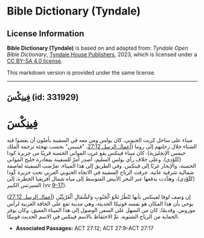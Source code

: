# Bible Dictionary (Tyndale)

## License Information

**Bible Dictionary (Tyndale)** is based on and adapted from: _Tyndale Open Bible Dictionary_, [Tyndale House Publishers](https://tyndaleopenresources.com/), 2023, which is licensed under a [CC BY-SA 4.0 license](https://creativecommons.org/licenses/by-sa/4.0/legalcode.en).

This markdown version is provided under the same license.



--------------------------------

## فِينِكْسَ (id: 331929)

فِينِكْسَ
=========

ميناء على ساحل كريت الجنوبي، كان بولس ومن معه في السفينة يأملون أن يقضوا فيه الشتاء خلال رحلتهم إلى روما ([أعمال الرسل 27:12](https://ref.ly/Acts27:12)، "فينيس" بحسب تهجئة ترجمة الملك جيمس الإنجليزية). كان ميناء فينكس يقع غرب المواني الحسنة قريبًا من جزيرة كودا (كَلَوْدِي). وعلى خلاف رأي بولس السليم، أُصدِر أمرٌ للسفينة بمغادرة خليج المواني الحسنة، والإبحار غربًا إلى فينكس. وفي الطريق إلى هذا الميناء، تعرَّضت السفينة لعاصفة شمالية شرقية عاتية. جرفت الرياح السفينة في الاتجاه الجنوبي الغربي تحت جزيرة كُودا (كَلَوْدِي)، وهدَّدت بدفعها عبر البحر الأبيض المتوسط إلى مياه شمال أفريقيا الخطرة، إلى السيرتس الكبير (vv [9–17](https://ref.ly/Acts27:9-Acts27:17)).

إن وَصف لوقا لفينكس بأنها تَنْظُرُ نَحْوَ ٱلْجَنُوبِ وَٱلشَّمَالِ ٱلْغَرْبِيَّيْنِ ([أعمال الرسل 27:12](https://ref.ly/Acts27:12)) يوحي بأن هذا المكان هو نفسه فونيكا الحديثة، وهي مدينة تقع على الحافة الغربية لرأس موروس. وقديمًا، كان من السهل على السفن الوصول إلى هذا الميناء العميق، وكان يوفر الحماية من الرياح الشتوية. تمَّ الاحتفاظ بالاسم فينكس في الاسم الحديث فونيكا.

* **Associated Passages:** ACT 27:12; ACT 27:9–ACT 27:17

